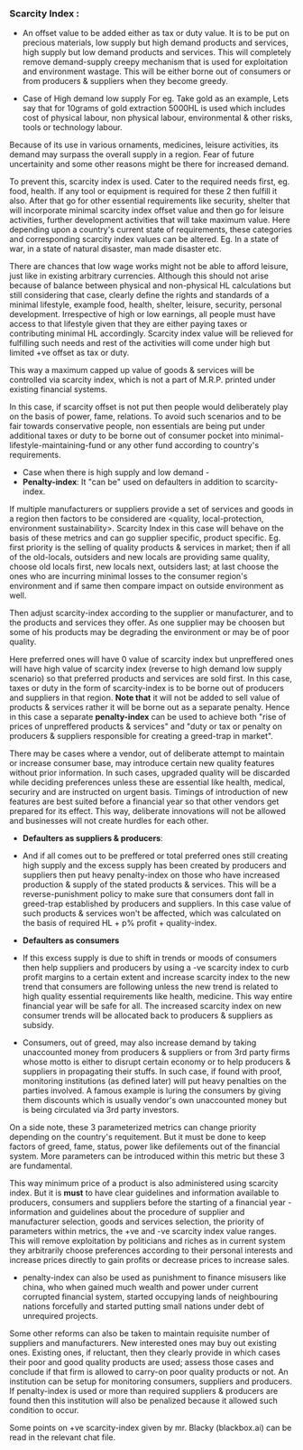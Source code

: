 
### Scarcity Index : 
   - An offset value to be added either as tax or duty value. It is to be put on precious materials, low supply but high demand products and services, high supply but low demand products and services. This will completely remove demand-supply creepy mechanism that is used for exploitation and environment wastage. This will be either borne out of consumers or from producers & suppliers when they become greedy. 

   - Case of High demand low supply
For eg. Take gold as an example, Lets say that for 10grams of gold extraction 5000HL is used which includes cost of physical labour, non physical labour, environmental & other risks, tools or technology labour.

Because of its use in various ornaments, medicines, leisure activities, its demand may surpass the overall supply in a region. Fear of future uncertainity and some other reasons might be there for increased demand.

To prevent this, scarcity index is used. Cater to the required needs first, eg. food, health. If any tool or equipment is required for these 2 then fulfill it also. After that go for other essential requirements like security, shelter that will incorporate minimal scarcity index offset value and then go for leisure activities, further development activities that will take maximum value. Here depending upon a country's current state of requirements, these categories and corresponding scarcity index values can be altered. Eg. In a state of war, in a state of natural disaster, man made disaster etc. 

There are chances that low wage works might not be able to afford leisure, just like in existing arbitrary currencies. Although this should not arise because of balance between physical and non-physical HL calculations but still considering that case, clearly define the rights and standards of a minimal lifestyle, example food, health, shelter, leisure, security, personal development. Irrespective of high or low earnings, all people must have access to that lifestyle given that they are either paying taxes or contributing minimal HL accordingly. Scarcity index value will be relieved for fulfilling such needs and rest of the activities will come under high but limited +ve offset as tax or duty. 

This way a maximum capped up value of goods & services will be controlled via scarcity index, which is not a part of M.R.P. printed under existing financial systems. 

In this case, if scarcity offset is not put then people would deliberately play on the basis of power, fame, relations. To avoid such scenarios and to be fair towards conservative people, non essentials are being put under additional taxes or duty to be borne out of consumer pocket into minimal-lifestyle-maintaining-fund or any other fund according to country's requirements.
 
   - Case when there is high supply and low demand - 
   - **Penalty-index**: It "can be" used on defaulters in addition to scarcity-index. 

If multiple manufacturers or suppliers provide a set of services and goods in a region then factors to be considered are <quality, local-protection, environment sustainability>. 
Scarcity Index in this case will behave on the basis of these metrics and can go supplier specific, product specific. Eg. first priority is the selling of quality products & services in market; then if all of the old-locals, outsiders and new locals are providing same quality, choose old locals first, new locals next, outsiders last; at last choose the ones who are incurring minimal losses to the consumer region's environment and if same then compare impact on outside environment as well. 

Then adjust scarcity-index according to the supplier or manufacturer, and to the products and services they offer. As one supplier may be choosen but some of his products may be degrading the environment or may be of poor quality.

Here preferred ones will have 0 value of scarcity index but unpreffered ones will have high value of scarcity index (reverse to high demand low supply scenario) so that preferred products and services are sold first. In this case, taxes or duty in the form of scarcity-index is to be borne out of producers and suppliers in that region. 
**Note that** it will not be added to sell value of products & services rather it will be borne out as a separate penalty. Hence in this case a separate **penalty-index** can be used to achieve both "rise of prices of unpreffered products & services" and "duty or tax or penalty on producers & suppliers responsible for creating a greed-trap in market". 

There may be cases where a vendor, out of deliberate attempt to maintain or increase consumer base, may introduce certain new quality features without prior information. In such cases, upgraded quality will be discarded while deciding preferences unless these are essential like health, medical, securiry and are instructed on urgent basis. Timings of introduction of new features are best suited before a financial year so that other vendors get prepared for its effect. This way, deliberate innovations will not be allowed and businesses will not create hurdles for each other.

   - **Defaulters as suppliers & producers**: 
   - And if all comes out to be preffered or total preferred ones still creating high supply and the excess supply has been created by producers and suppliers then put heavy penalty-index on those who have increased production & supply of the stated products & services. This will be a reverse-punishment policy to make sure that consumers dont fall in greed-trap established by producers and suppliers.  In this case value of such products & services won't be affected, which was calculated on the basis of required HL + p% profit + quality-index.

   - **Defaulters as consumers** 
   - If this excess supply is due to shift in trends or moods of consumers then help suppliers and producers by using a -ve scarcity index to curb profit margins to a certain extent and increase scarcity index to the new trend that consumers are following unless the new trend is related to high quality essential requirements like health, medicine. This way entire financial year will be safe for all. The increased scarcity index on new consumer trends will be allocated back to producers & suppliers as subsidy.
   - Consumers, out of greed, may also increase demand by taking unaccounted money from producers & suppliers or from 3rd party firms whose motto is either to disrupt certain economy or to help producers & suppliers in propagating their stuffs. In such case, if found with proof, monitoring institutions (as defined later) will put heavy penalties on the parties involved. A famous example is luring the consumers by giving them discounts which is usually vendor's own unaccounted money but is being circulated via 3rd party investors.

On a side note, these 3 parameterized metrics can change priority depending on the country's requitement. But it must be done to keep factors of greed, fame, status, power like defilements out of the financial system.  More parameters can be introduced within this metric but these 3 are fundamental.

This way minimum price of a product is also administered using scarcity index. But it is **must** to have clear guidelines and information available to producers, consumers and suppliers before the starting of a financial year - information and guidelines about the procedure of supplier and manufacturer selection, goods and services selection, the priority of parameters within metrics, the +ve and -ve scarcity index value ranges. This will remove exploitation by politicians and riches as in current system they arbitrarily choose preferences according to their personal interests and increase prices directly to gain profits or decrease prices to increase sales. 

   - penalty-index can also be used as punishment to finance misusers like china, who when gained much wealth and power under current corrupted financial system, started occupying lands of neighbouring nations forcefully and started putting small nations under debt of unrequired projects.

Some other reforms can also be taken to maintain requisite number of suppliers and manufacturers. New interested ones may buy out existing ones. Existing ones, if reluctant, then they clearly  provide in which cases their poor and good quality products are used; assess those cases and conclude if that firm is allowed to carry-on poor quality products or not. 
An institution can be setup for monitoring consumers, suppliers and producers. If penalty-index is used or more than required suppliers & producers are found then this institution will also be penalized because it allowed such condition to occur.


Some points on +ve scarcity-index given by mr. Blacky (blackbox.ai) can be read in the relevant chat file.
